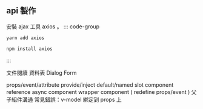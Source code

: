 <!-- ## API 集中管理
在純前端專案中，API（應用程式介面）的集中管理非常重要，主要有以下幾個原因：

   ::: info  1. 程式碼組織與可維護性
   當一個專案中需要調用多個不同的API時，將這些API的調用邏輯分散在各個元件或模組中會導致程式碼雜亂且難以維護。通過集中管理API，可以將所有的API請求邏輯集中在一個地方，使得程式碼結構更加清晰，易於維護和修改。  
   :::
   ::: info  2. 複用性 
   在大型前端專案中，可能會有多個元件或頁面需要調用相同的API。如果每個元件都獨自處理API請求，會導致重複的程式碼，增加了開發和維護的工作量。通過集中管理API，可以提高程式碼的複用性，減少重複程式碼的存在。
   :::
   ::: info  3. 易於管理請求和錯誤 
   在一個地方處理所有的API的請求和回應，從而更好地管理請求的生命週期，包括請求前的預處理、請求中的攔截和錯誤處理。這樣做可以使錯誤處理更加一致和容易調試，同時也可以更好地記錄和監控API請求。
   :::
   ::: info  4. 便於切換API來源 
   在開發過程中，可能需要在不同的環境（開發、測試、生產）切換API的來源。如果API調用邏輯分散在各個元件中，切換API來源會變得非常繁瑣。而集中管理API可以輕鬆地在一個地方修改API的基礎URL或配置，從而實現切換API來源的目的。
   :::

使用設計模式來輔助實現集中管理API：
   ::: info Singleton（單例模式）
   可以使用單例模式確保整個應用程式只有一個API管理實例。這樣做可以確保所有元件都使用相同的API管理物件，避免不同實例之間的資料不一致和衝突。
   :::
   ::: info Facade（外觀模式）
   API管理可以被視為一個外觀模式，它為前端提供了一個簡單易用的介面，屏蔽了底層API請求的複雜性。通過外觀模式，我們可以隱藏API請求的具體實現細節，提供一個更高級別的介面供元件使用。
   :::
   ::: info Proxy（代理模式）
   可以使用代理模式來攔截和處理API請求。通過代理模式，我們可以在請求發送前後執行一些額外的邏輯，比如添加認證資訊、統一處理錯誤等。
   :::
   ::: info Observer（觀察者模式）
   可以使用觀察者模式實現API請求的監聽和通知機制。當API請求完成時，觀察者模式可以通知所有訂閱者，從而實現在不同元件之間傳遞請求結果。
   ::: -->

## api 製作
安裝 ajax 工具 axios 。
::: code-group
```bash [yarn]
yarn add axios
```
```bash [npm]
npm install axios
```
:::


文件閱讀
資料表
Dialog
Form

props/event/attribute
provide/inject
default/named slot
component reference
async component
wrapper component ( redefine props/event )
父子組件溝通
常見錯誤：v-model 綁定到 props 上

